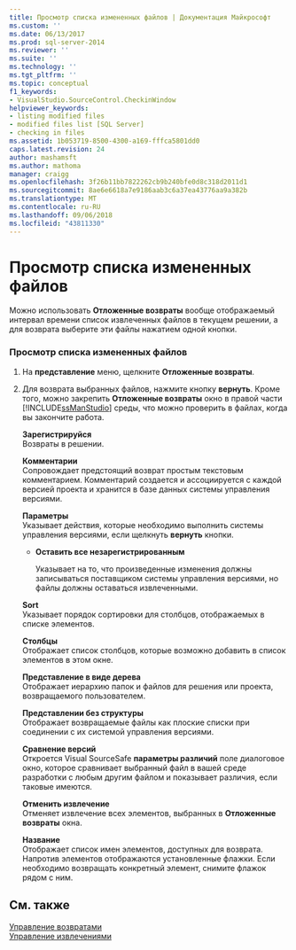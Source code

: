 ```yaml
---
title: Просмотр списка измененных файлов | Документация Майкрософт
ms.custom: ''
ms.date: 06/13/2017
ms.prod: sql-server-2014
ms.reviewer: ''
ms.suite: ''
ms.technology: ''
ms.tgt_pltfrm: ''
ms.topic: conceptual
f1_keywords:
- VisualStudio.SourceControl.CheckinWindow
helpviewer_keywords:
- listing modified files
- modified files list [SQL Server]
- checking in files
ms.assetid: 1b053719-8500-4300-a169-fffca5801dd0
caps.latest.revision: 24
author: mashamsft
ms.author: mathoma
manager: craigg
ms.openlocfilehash: 3f26b11bb7822262cb9b240bfe0d8c318d2011d1
ms.sourcegitcommit: 8ae6e6618a7e9186aab3c6a37ea43776aa9a382b
ms.translationtype: MT
ms.contentlocale: ru-RU
ms.lasthandoff: 09/06/2018
ms.locfileid: "43811330"
---
```

# <a name="view-a-list-of-modified-files"></a>Просмотр списка измененных файлов
  Можно использовать **Отложенные возвраты** вообще отображаемый интервал времени список извлеченных файлов в текущем решении, а для возврата выберите эти файлы нажатием одной кнопки.  
  
### <a name="to-view-a-list-of-modified-files"></a>Просмотр списка измененных файлов  
  
1.  На **представление** меню, щелкните **Отложенные возвраты**.  
  
2.  Для возврата выбранных файлов, нажмите кнопку **вернуть**. Кроме того, можно закрепить **Отложенные возвраты** окно в правой части [!INCLUDE[ssManStudio](../includes/ssmanstudio-md.md)] среды, что можно проверить в файлах, когда вы закончите работа.  
  
     **Зарегистрируйся**  
     Возвраты в решении.  
  
     **Комментарии**  
     Сопровождает предстоящий возврат простым текстовым комментарием. Комментарий создается и ассоциируется с каждой версией проекта и хранится в базе данных системы управления версиями.  
  
     **Параметры**  
     Указывает действия, которые необходимо выполнить системы управления версиями, если щелкнуть **вернуть** кнопки.  
  
    -   **Оставить все незарегистрированным**  
  
         Указывает на то, что произведенные изменения должны записываться поставщиком системы управления версиями, но файлы должны оставаться извлеченными.  
  
     **Sort**  
     Указывает порядок сортировки для столбцов, отображаемых в списке элементов.  
  
     **Столбцы**  
     Отображает список столбцов, которые возможно добавить в список элементов в этом окне.  
  
     **Представление в виде дерева**  
     Отображает иерархию папок и файлов для решения или проекта, возвращаемого пользователем.  
  
     **Представлении без структуры**  
     Отображает возвращаемые файлы как плоские списки при соединении с их системой управления версиями.  
  
     **Сравнение версий**  
     Откроется Visual SourceSafe **параметры различий** поле диалоговое окно, которое сравнивает выбранный файл в вашей среде разработки с любым другим файлом и показывает различия, если таковые имеются.  
  
     **Отменить извлечение**  
     Отменяет извлечение всех элементов, выбранных в **Отложенные возвраты** окна.  
  
     **Название**  
     Отображает список имен элементов, доступных для возврата. Напротив элементов отображаются установленные флажки. Если необходимо возвращать конкретный элемент, снимите флажок рядом с ним.  
  
## <a name="see-also"></a>См. также  
 [Управление возвратами](../../2014/database-engine/manage-checkins.md)   
 [Управление извлечениями](../../2014/database-engine/manage-checkouts.md)  
  
  
